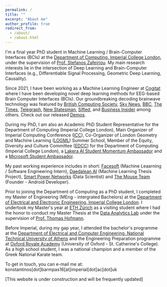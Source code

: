 ```yaml
---
permalink: /
title: ""
excerpt: "About me"
author_profile: true
redirect_from: 
  - /about/
  - /about.html
---
```


I'm a final year PhD student in Machine Learning / Brain-Computer Interfaces (BCIs) at the [Department of Computing, Imperial College London](https://www.imperial.ac.uk/computing), under the supervision of [Prof. Stefanos Zafeiriou](https://wp.doc.ic.ac.uk/szafeiri/). My main research interests lie in the intersection of Deep Learning and Brain-Computer Interfaces (e.g., Differentiable Signal Processing, Geometric Deep Learning, Causality).  

Since 2021, I have been working as a Machine Learning Engineer at [Cogitat](https://cogitat.io) where I have been developing novel deep learning methods for EEG-based Brain Computer Interfaces (BCIs). Our groundbreaking decoding brainwave technology was featured by [British Computing Society](https://digitalpioneers.bcs.org/series_partners/imperial-college-london/), [Sky News](https://news.sky.com/video/elon-musks-neuralink-company-implants-brain-chip-in-human-for-first-time-13060639), [BBC](https://www.bbc.co.uk/news/technology-64720533), [The Times](https://www.thetimes.co.uk/article/i-played-a-video-game-by-thinking-the-mind-reader-revolution-is-real-ml59c86mx), [Telegraph](https://www.telegraph.co.uk/business/2023/01/23/nhs-surgeon-challenging-musks-technology-connect-brain-internet/), [New Statesman](https://www.newstatesman.com/science-tech/big-tech/2024/01/mind-reading-elon-musk-neuralink), [Sifted](https://sifted.eu/articles/cogitat-grant-news/), and [Business Insider](https://www.businessinsider.com/these-are-13-wearable-technology-and-remote-monitoring-startups-2022-9) among others. Check out our released [Demos](https://www.youtube.com/@cogitat1496).

During my PhD, I am also an Academic PhD Student Representative for the Department of Computing (Imperial College London), Main Organizer of Imperial Computing Conference ([ICC](http://icc.doc.ic.ac.uk/)), Co-Organizer of London Geometry and Machine Learning ([LOGML](https://www.logml.ai/)) Summer School, Member of the Equity, Diversity and Culture Committee ([EDCC](https://www.imperial.ac.uk/computing/about/equality-and-diversity/edcc/)) for the Department of Computing (Imperial College London), a [Lakera AI Student Momentum Ambassador](https://www.lakera.ai/momentum) and a [Microsoft Student Ambassador](https://studentambassadors.microsoft.com/en-US/profile/106866).

My past working experience includes in short: [Facesoft](https://www.linkedin.com/company/facesoftltd/about/) (Machine Leaarning / Software Engineering Intern), [Daedalean AI](https://daedalean.ai) (Machine Learning Thesis Project), [Smart Power Networks](https://smpnetworks.com) (Data Scientist) and [The Mouse Team](https://themouseteam.github.io) (Founder - Android Developer).

Prior to joining the Department of Computing as a PhD student, I completed my Master of Engineering (MEng - intergrated Bachelors) at the [Department of Electrical and Electronic Engineering, Imperial College London](https://www.imperial.ac.uk/electrical-engineering/). I undertook my Master's year at [ETH Zürich](https://www.ethz.ch/de.html) as a visiting student where I had the honor to conduct my Master Thesis at the [Data Analytics Lab](http://www.da.inf.ethz.ch) under the supervision of [Prof. Thomas Hofmann](https://inf.ethz.ch/people/person-detail.hofmann.html). 

Before Imperial, during my gap year, I attended the bachelor's programme at the [Department of Electrical and Computer Engineering, National Technical University of Athens](https://www.ece.ntua.gr/gr) and the Engineering Preparation programme at [Oxford Royale Academy](https://www.oxford-royale.com) (University of Oxford - St. Catherine's College). As a high school student, I was a national champion and a member of the Greek National Karate team.

To get in touch, you can e-mail me at: konstantinos[dot]barmpas16[at]imperial[dot]ac[dot]uk

[This website is under construction and will be frequently updated]
